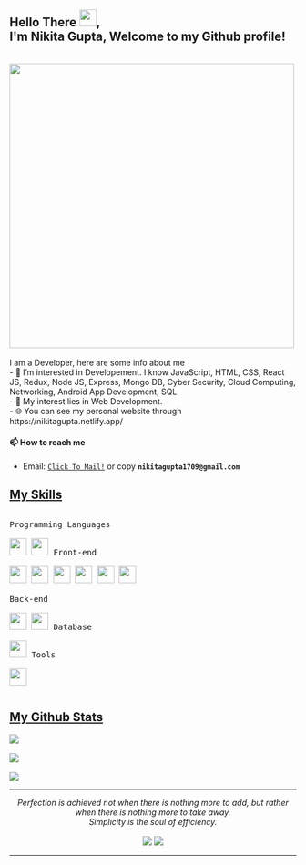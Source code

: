 <div>
<h2> Hello There <img src="https://github.com/abdoachhoubi/abdoachhoubi/blob/main/gifs/Hi.gif" width="30">, <br/> I'm Nikita Gupta, Welcome to my Github profile!</h2>
</div>
<br/>
<img align="center" width="500px" margin-bottom="20px" src="https://camo.githubusercontent.com/5d2d6ac2421cea9d2f855c367d78261e6898fbe3c77ee42c6acb4a938e1c1525/68747470733a2f2f6d69722d73332d63646e2d63662e626568616e63652e6e65742f70726f6a6563745f6d6f64756c65732f66732f62656238346636333631363531372e356162386535383036623163322e676966" />
<br/>
<br/>
I am a Developer, here are some info about me <br/>
- 👀 I’m interested in Developement. I know JavaScript, HTML, CSS, React JS, Redux, Node JS, Express, Mongo DB, Cyber Security, Cloud Computing, Networking, Android App Development, SQL<br/>
- 🤔 My interest lies in Web Development. <br/>
- 🌐 You can see my personal website through https://nikitagupta.netlify.app/ <br/>

#### 📫 How to reach me
- Email: [`Click To Mail!`](mailto:nikitagupta1709@gmail.com) or copy **`nikitagupta1709@gmail.com`**

<h2 ><u>My Skills</u></h2>
<p style="display: inline-block;">
  <kbd>
    <kbd>Programming Languages</kbd>
    <br>
    <br>
    <img width="30px" src="https://user-images.githubusercontent.com/25181517/117447155-6a868a00-af3d-11eb-9cfe-245df15c9f3f.png" /> 
    <img width="30px" src="https://user-images.githubusercontent.com/25181517/117201156-9a724800-adec-11eb-9a9d-3cd0f67da4bc.png" /> 
  </kbd>
   <kbd>
    <kbd>Front-end</kbd>
    <br>
    <br>
    <img width="30px" src="https://user-images.githubusercontent.com/25181517/192158954-f88b5814-d510-4564-b285-dff7d6400dad.png" /> 
    <img width="30px" src="https://user-images.githubusercontent.com/25181517/183898674-75a4a1b1-f960-4ea9-abcb-637170a00a75.png" /> 
    <img width="30px" src="https://user-images.githubusercontent.com/25181517/183898054-b3d693d4-dafb-4808-a509-bab54cf5de34.png" /> 
    <img width="30px" src="https://user-images.githubusercontent.com/25181517/117447155-6a868a00-af3d-11eb-9cfe-245df15c9f3f.png" />
    <img width="30px" src="https://user-images.githubusercontent.com/25181517/183897015-94a058a6-b86e-4e42-a37f-bf92061753e5.png" />
    <img width="30px" src="https://user-images.githubusercontent.com/25181517/187896150-cc1dcb12-d490-445c-8e4d-1275cd2388d6.png" />
  </kbd><br/><br/>
  <kbd>
    <kbd>Back-end</kbd>
    <br>
    <br>
    <img width="30px" src="https://user-images.githubusercontent.com/25181517/183568594-85e280a7-0d7e-4d1a-9028-c8c2209e073c.png" />
    <img width="30px" src="https://user-images.githubusercontent.com/25181517/183859966-a3462d8d-1bc7-4880-b353-e2cbed900ed6.png" />
  </kbd>
  <kbd>
    <kbd>Database</kbd>
    <br>
    <br>
    <img width="30px" src="https://user-images.githubusercontent.com/25181517/182884177-d48a8579-2cd0-447a-b9a6-ffc7cb02560e.png" />
  </kbd>
  <kbd>
    <kbd>Tools</kbd>
    <br>
    <br>
    <img width="30px" src="https://user-images.githubusercontent.com/25181517/192108891-d86b6220-e232-423a-bf5f-90903e6887c3.png" />
  </kbd>
</p>

<h2 ><u>My Github Stats</u></h2>
<p >
<img  src="https://github-readme-stats.vercel.app/api/top-langs/?username=nikitagupta1709&layout=compact&theme=radical&langs_count=10&exclude_repo=kasweb">
<br>
<br>
<img src="https://github-readme-stats.vercel.app/api?username=nikitagupta1709&count_private=true&show_icons=trueline_height=21&theme=radical">	
<br>
<br>
<img src="https://github-readme-streak-stats.herokuapp.com/?user=nikitagupta1709&theme=radical">
</p>

<hr>
<p align="center">
   <i>Perfection is achieved not when there is nothing more to add, but rather when there is nothing more to take away.</i>
   <br>
   <i>Simplicity is the soul of efficiency.</i>
   <br>
<br>	
<a target="_blank" href="[https://www.linkedin.com/in/tarun-tailor-7bb4b5157/](https://www.linkedin.com/in/nikita-g-6594391b3/)"><img src="https://img.shields.io/badge/-LinkedIn-0077B5?style=for-the-badge&logo=Linkedin&logoColor=white"></img></a>
<a target="_blank" href="mailto:nikitagupta1709@gmail.com"><img src="https://img.shields.io/badge/-Gmail-D14836?style=for-the-badge&logo=Gmail&logoColor=white"></img></a>
<br>
</p>

-----
